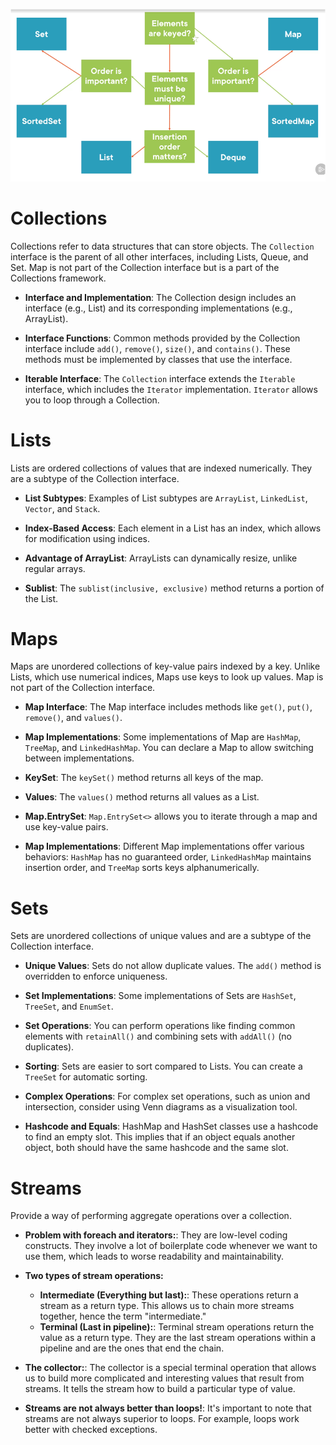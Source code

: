 
![img.png](img.png)
# Collections

Collections refer to data structures that can store objects. The `Collection` interface is the parent of all other interfaces, including Lists, Queue, and Set. Map is not part of the Collection interface but is a part of the Collections framework.

- **Interface and Implementation**: The Collection design includes an interface (e.g., List) and its corresponding implementations (e.g., ArrayList).

- **Interface Functions**: Common methods provided by the Collection interface include `add()`, `remove()`, `size()`, and `contains()`. These methods must be implemented by classes that use the interface.

- **Iterable Interface**: The `Collection` interface extends the `Iterable` interface, which includes the `Iterator` implementation. `Iterator` allows you to loop through a Collection.

# Lists

Lists are ordered collections of values that are indexed numerically. They are a subtype of the Collection interface.

- **List Subtypes**: Examples of List subtypes are `ArrayList`, `LinkedList`, `Vector`, and `Stack`.

- **Index-Based Access**: Each element in a List has an index, which allows for modification using indices.

- **Advantage of ArrayList**: ArrayLists can dynamically resize, unlike regular arrays.

- **Sublist**: The `sublist(inclusive, exclusive)` method returns a portion of the List.

# Maps

Maps are unordered collections of key-value pairs indexed by a key. Unlike Lists, which use numerical indices, Maps use keys to look up values. Map is not part of the Collection interface.

- **Map Interface**: The Map interface includes methods like `get()`, `put()`, `remove()`, and `values()`.

- **Map Implementations**: Some implementations of Map are `HashMap`, `TreeMap`, and `LinkedHashMap`. You can declare a Map to allow switching between implementations.

- **KeySet**: The `keySet()` method returns all keys of the map.

- **Values**: The `values()` method returns all values as a List.

- **Map.EntrySet**: `Map.EntrySet<>` allows you to iterate through a map and use key-value pairs.

- **Map Implementations**: Different Map implementations offer various behaviors: `HashMap` has no guaranteed order, `LinkedHashMap` maintains insertion order, and `TreeMap` sorts keys alphanumerically.

# Sets

Sets are unordered collections of unique values and are a subtype of the Collection interface.

- **Unique Values**: Sets do not allow duplicate values. The `add()` method is overridden to enforce uniqueness.

- **Set Implementations**: Some implementations of Sets are `HashSet`, `TreeSet`, and `EnumSet`.

- **Set Operations**: You can perform operations like finding common elements with `retainAll()` and combining sets with `addAll()` (no duplicates).

- **Sorting**: Sets are easier to sort compared to Lists. You can create a `TreeSet` for automatic sorting.

- **Complex Operations**: For complex set operations, such as union and intersection, consider using Venn diagrams as a visualization tool.

- **Hashcode and Equals**: HashMap and HashSet classes use a hashcode to find an empty slot. This implies that if an object equals another object, both should have the same hashcode and the same slot.
  
# Streams

Provide a way of performing aggregate operations over a collection.

  - **Problem with foreach and iterators:**: They are low-level coding constructs. They involve a lot of boilerplate code whenever we want to use them, which leads to worse readability and maintainability.

  - **Two types of stream operations:**
    - **Intermediate (Everything but last):**: These operations return a stream as a return type. This allows us to chain more streams together, hence the term "intermediate."
    - **Terminal (Last in pipeline):**: Terminal stream operations return the value as a return type. They are the last stream operations within a pipeline and are the ones that end the chain.

  - **The collector:**: The collector is a special terminal operation that allows us to build more complicated and interesting values that result from streams. It tells the stream how to build a particular type of value.

  - **Streams are not always better than loops!**: It's important to note that streams are not always superior to loops. For example, loops work better with checked exceptions.
